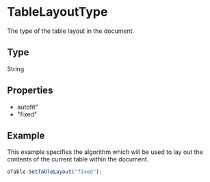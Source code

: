 # TableLayoutType

The type of the table layout in the document.

## Type

String

## Properties

- autofit" 
- "fixed"

## Example

This example specifies the algorithm which will be used to lay out the contents of the current table within the document.

```javascript
oTable.SetTableLayout("fixed");
```